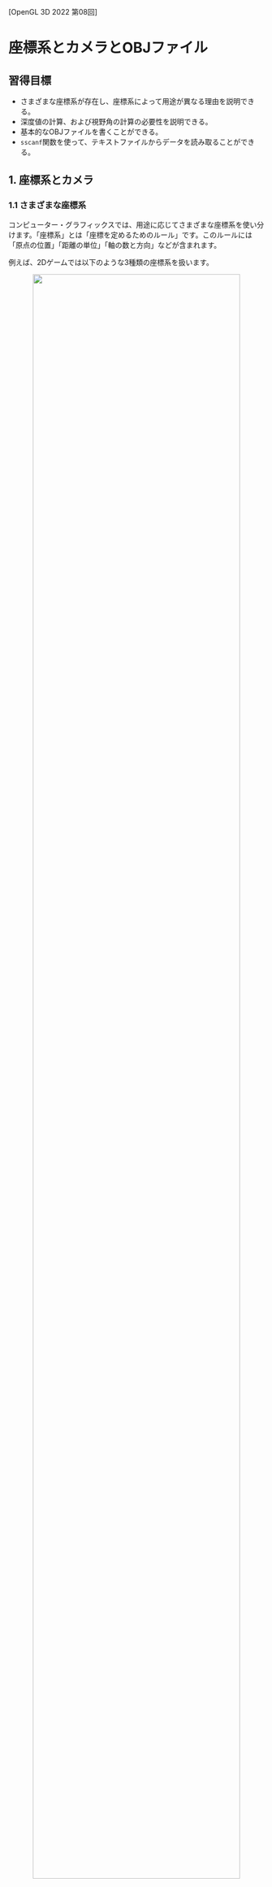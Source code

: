 [OpenGL 3D 2022 第08回]

# 座標系とカメラとOBJファイル

## 習得目標

* さまざまな座標系が存在し、座標系によって用途が異なる理由を説明できる。
* 深度値の計算、および視野角の計算の必要性を説明できる。
* 基本的なOBJファイルを書くことができる。
* `sscanf`関数を使って、テキストファイルからデータを読み取ることができる。

## 1. 座標系とカメラ

### 1.1 さまざまな座標系

コンピューター・グラフィックスでは、用途に応じてさまざまな座標系を使い分けます。「座標系」とは「座標を定めるためのルール」です。このルールには「原点の位置」「距離の単位」「軸の数と方向」などが含まれます。

例えば、2Dゲームでは以下のような3種類の座標系を扱います。

<p align="center">
<img src="images/08_coordinates_2D.png" width="90%" /><br>
[ワールド座標系]&emsp;&emsp;&emsp;
[クリップ座標系]&emsp;&emsp;&emsp;
[スクリーン座標系]
</p>

* ワールド座標系:<br>
わたしたちが物体の表示位置を決めるときに使います。ワールド座標系には、表示範囲の制限がありません。

* クリップ座標系:<br>
GPUが物体の憑依位置を決めるときに使います。表示範囲は-1～+1で、変更することはできません。表示範囲を超えた位置のデータを切り捨てるための座標系

* スクリーン座標系:<br>
GPUが実際の表示範囲を決めるときに使います。表示範囲は`glViewport`関数を使って設定します。

2Dゲームの場合、人間が扱うワールド座標系からGPUが理解できるクリップ座標系へと変換すれば、それ以上何もする必要はありませんでした。

また、2Dゲームのワールド座標系の単位は「ピクセル」です。そのため、同じく「ピクセル」を単位とするスクリーン座標系は、ワールド座標系と同じものとして扱うことができました。

しかし本当は、上記の3つ以外にさまざまな座標系が隠れています。それらの座標系は、2Dゲームでは他の座標系と同じルールになるので変換の必要がありません。そのため、表に出てこなかったのです。

3Dモデルを表示するには、これまで隠れていたさまざまな座標系についても理解しなければなりません。

以下の図は、コンピューター・グラフィックスで使われる一般的な座標系とその関係を表しています。それぞれの座標系が、異なる原点と軸を持っていることに注目してください。

<p align="center">
<img src="images/08_coordinates_local_00.png" width="12%" />
<img src="images/08_coordinates_local_01.png" width="12%" />
<img src="images/08_arrow.png" width="4%" />
<img src="images/08_coordinates_world.png" width="20%" />
<img src="images/08_arrow.png" width="4%" />
<img src="images/08_coordinates_view.png" width="30%" />
<img src="images/08_arrow.png" width="4%" /><br>
[ローカル座標系]&emsp;&emsp;&emsp;&emsp;
[ワールド座標系]&emsp;&emsp;&emsp;&emsp;&emsp;
[ビュー座標系]&emsp;&emsp;&emsp;<br>
<br>
<img src="images/08_coordinates_clip.png" width="30%" />
<img src="images/08_arrow.png" width="4%" />
<img src="images/08_coordinates_ndc.png" width="20%" />
<img src="images/08_arrow.png" width="4%" />
<img src="images/08_coordinates_screen.png" width="30%" /><br>
[クリップ座標系]&emsp;&emsp;&emsp;&emsp;
[正規化デバイス座標系]&emsp;&emsp;&emsp;
[スクリーン座標系]
</p>

* **ローカル座標系**<br>
3Dモデルを定義する座標系です。モデル座標系、オブジェクト座標系とも呼ばれます。一般的に、頂点シェーダの入力はこの座標系になります。原点は、3Dモデルの中心か足元とされることが多いです。2Dゲームの場合、回転、拡大縮小を行ったり、ゲームオブジェクトに複数の画像を貼り付けたりするときに登場します。それらを行わない場合は登場しません。

* **ワールド座標系**<br>
3Dモデル同士の位置関係を定義する座標系です。原点はシーンの中心とされることが多いです。ローカル座標系からワールド座標系への変換は「モデル変換」または「ワールド変換」と呼ばれます。2Dゲームと3Dゲームの両方にとって、もっとも重要な座標系になります。

* **ビュー座標系**<br>
視点を基準とする座標系です。カメラ座標系、視点(Eye)座標系とも呼ばれます。原点は視点の座標になります。ワールド座標系からビュー座標系への変換は「ビュー変換」と呼ばれます。多くの2Dゲームでは、カメラの位置と向きが固定されていることから、ビュー座標系を飛ばして直接クリップ座標系へと変換するほうが効率的です。そのため、表に見えることは少ないです。

* **クリップ座標系**<br>
クリッピングという、画面に映らない部分を除去する処理のための座標系です。頂点シェーダ(テッセレータやジオメトリシェーダも使う場合、それらの中で最後に実行されるシェーダ)から出力される座標は、この座標系で定義されていなければなりません。ビュー座標系からクリップ座標系への変換は「プロジェクション変換」と呼ばれます。GPUが直接扱えるのはこの座標系だけなので、2Dでも3Dでも意識せざるを得ません。

* **正規化デバイス(NDC)座標系**<br>
クリップ座標系のX,Y,Z要素をW要素で除算した座標系です。この変換はクリッピングの直後に行われ、PAへの入力になります。英語の頭文字(Normalized Device Coordinates)から、NDC座標系とも呼ばれます。<br>
頂点座標を正規化デバイス座標系に変換したとき、XYZのいずれかの要素が1より大きいか、または-1より小さい場合は描画がスキップされます。画面外の頂点を描画するのは無駄だからです。クリップ座標系から正規化デバイス座標系への変換は`GPU`が自動的に行います。そのため、この変換には特に名前はありません。<br>
2Dゲームの場合、クリップ座標系の`w`要素は常に`1`です。座標を`1`で除算しても結果は変わらないため、正規化デバイス座標系を意識することはありません。

* **スクリーン座標系**<br>
フレームバッファ上の座標系です。ウィンドウ座標系とも呼ばれます。OpenGLでは左下が原点です。ここまでの座標系は3D座標(2Dは3Dの特殊ケース)を扱いましたが、スクリーン座標系は2Dの座標系になります。3Dの正規化デバイス座標系から2Dスクリーン座標系への変換は`GPU`が自動的に行います。そのため、この変換には特に名前はありません。

このように多くの座標系を扱わなくてはならない理由は、それぞれの座標系ごとに、得意な座標の操作、苦手な座標の操作が存在するためです。例えば、物体の向きや大きさを変更するにはローカル座標系が適しています。

一方で、カメラから見た景色を扱うにはビュー座標系が、「画面外」を判定するにはクリップ座標系が適しています。

>ある座標系で定義された座標を、別の座標系で表される座標に変換する操作を「座標変換」といいます。

### 1.2 右手座標系と左手座標系

ここまでは、目的に応じた座標系を説明してきました。それとは別に、各軸の向きに注目した座標系の分類があります。それが、前回も少し説明した「右手座標系」と「左手座標系」です。

これは、親指に+X軸、人差し指に+Y軸、中指に+Z軸を割り当てた時、ある座標系がどちらの手で表現できるかを示します。

<p align="center">
<img src="images/07_handed_coordinates.png" width="50%" />
</p>

OpenGLでは伝統的に右手座標系が使われます。右手座標系は数学で一般的な座標系だからです。ところが、クリップ座標系から先、つまりフラグメントシェーダーでは左手座標系が使われます。GPUにとっては、左手座標系ほうが扱いやすいからです。

このため、OpenGLの頂点シェーダーは、通常の座標変換に加えて右手座標系と左手座標系の変換も行う必要があります。幸いなことに、右手座標系と左手座標系の変換はZ座標の符号を逆にするだけです。

>**【最初から左手座標系を使うわけにはいかないの？】**<br>
>可能です。実際、そのほうが座標変換は分かりやすくなるでしょう。しかし、現代のGPUは左手座標系を採用するDirectXとともに発展してきましたが、OpenGLはそれ以前から右手座標系を採用していました。<br>
そうした歴史的背景から、既存のOpenGL用プログラムやライブラリは、ほとんどが右手座標系を採用しています。そのため、右手座標系を使うほうがライブラリを利用しやすくなります。もちろん、既存の資産を捨て去り、全てのプログラムを自分で作り上げるつもりなら、どちらでも好きな座標系を使うことができます。

### 1.3 深度テストを有効にする

一枚板が回転するだけでは立体感が足りませんね。もう少しデータを追加してみましょう。プリミティブバッファの表示テスト用のデータを、次のように変更してください。

```diff
   // プリミティブバッファの表示テスト用データを追加
   {
     const Mesh::Vertex vertices[] = {
-      { { -1, -1,  0 }, { 0, 0 } },
-      { {  1, -1,  0 }, { 1, 0 } },
-      { {  1,  1,  0 }, { 1, 1 } },
-      { { -1,  1,  0 }, { 0, 1 } },
+      { { -1, -1,  1 }, { 0, 0 } },
+      { {  1, -1,  1 }, { 1, 0 } },
+      { {  1,  1,  1 }, { 1, 1 } },
+      { { -1,  1,  1 }, { 0, 1 } },
+
+      { {  1, -1, -1 }, { 0, 0 } },
+      { { -1, -1, -1 }, { 1, 0 } },
+      { { -1,  1, -1 }, { 1, 1 } },
+      { {  1,  1, -1 }, { 0, 1 } },
     };
     const uint16_t indices[] = {
       0, 1, 2, 2, 3, 0,
+      4, 5, 6, 6, 7, 4,
     };
     primitiveBuffer->AddPrimitive(
```

データを変更したら、ビルドして実行してください。2枚の平面が表示されていたら成功です。ですが、見え方がすこし変です。奥にあるはずの平面が、手前の平面を透かして見えてしまっています。

<p align="center">
<img src="images/08_result_00.png" width="45%" />
</p>

奥にあるはずの平面が透けて見えるのは、OpenGLがインデックスデータを前から順番に描画し、ピクセルは「描いた順番で上書き」されるためです。OpenGLの初期設定では、空間における前後関係は一切考慮されないのです。

OpenGLで前後関係を考慮させるには「深度テスト」を有効にする必要があります。`MainLoop`
関数にある「3Dモデルの表示テスト」プログラムに、次のプログラムを追加してください。

```diff
     {
       glUseProgram(*progStandard3D);
       glBindVertexArray(*primitiveBuffer->GetVAO());
+
+      glEnable(GL_DEPTH_TEST); // 深度テストを有効化

       // アスペクト比をユニフォーム変数にコピー
       int w, h;
```

`glEnable`(ジーエル・イネーブル)関数は、指定されたOpenGLコンテキストの機能を有効にします。

<p><code class="tnmai_code"><strong>【書式】</strong><br>
void glEnable(機能を表すマクロ定数);
</code></p>

深度テストを示すマクロ定数は`GL_DEPTH_TEST`(ジーエル・デプス・テスト)です。

#### - 深度テストと深度バッファ -

ピクセルの深度値(奥行き方向の位置をあらわす値)は、自動的に「深度バッファ」に書き込まれます。深度バッファの縦横サイズはカラーバッファと同じで、画面に表示される各ピクセルの深度値が記録されます。

深度テストを有効にすると、以前の描画で書き込まれた深度バッファの値と、これから書き込もうとするピクセルの深度値が比較されるようになります。

比較の結果、「これから書き込もうとするピクセルの深度値」のほうが手前にあると判断された場合のみ、ピクセルが書き込まれます。その結果、ピクセル単位の前後関係が正しく処理されるという仕組みです。

ところで、OpenGLコンテキストの設定が自動的にもとに戻ることはありません。そのため、スプライトを描画するときは深度テストを無効に戻しておく必要があります。スプライトを描画するプログラムに、次のプログラムを追加してください。

```diff
     // 描画に使うシェーダを指定
     glUseProgram(*progSprite);
+
+    glDisable(GL_DEPTH_TEST); // 深度テストを無効化

     // アルファブレンドを有効化
     glEnable(GL_BLEND);
```

プログラムが書けたらビルドして実行してください。・・・何も表示されませんね？

<p align="center">
<img src="images/08_result_01.png" width="45%" />
</p>

### 1.4 深度値の計算方法を改善する

実は、深度テストを有効にしただけでは意図した描画結果になりません。第06回テキストでは、「GPUはラスタライゼーション(RS)ステージで以下の計算を行う」として、次の式を紹介しました。

`gl_Position /= gl_Position.w`

深度バッファには、この計算を行った後の深度値(Z値)が記録されます。

また、`gl_Position.z`と`gl_Position.w`の値は頂点シェーダにおいて、次のように設定したのでした。

```c++
gl_Position.zw = -outPosition.zz;
```

見てのとおり、`gl_Position.z`と`gl_Position.w`の両方に`-outPosition.z`を設定しています。当然ですが、`-outPosition.z / -outPosition.z`の結果は常に`1`になります(`z`がゼロの場合を除く)。

深度テストは「深度バッファの値と、描画するピクセルの深度値を比較する」ことで行われるため、深度値の計算結果が常に`1`になってしまうと、比較する意味がなくなってしまいます。

そこで、計算結果が深度値によって異なるように、`gl_Position.z`に設定する値を調整する必要があります。

この方法では、次の2つの段階を踏んで深度値を補正します。

>1. 「奥行き(Z軸)方向の描画範囲」を決める。手前側の境界を`near`(ニア)、奥側の境界を`far`(ファー)とする。
>2. 計算結果について、深度値が`near`と等しい場合に`-1`、`far`と等しい場合に`1`となるような計算式を求める。

1の「奥行方向の描画範囲」は、例えば`near=1m`、`far=1000m`のように設定します。

>深度バッファの最適な範囲はゲーム内容によって異なります。手前側をできるだけ遠くに設定するのが定石です。そうすることで、深度バッファのビット数を効率的に利用できます。

OpenGLの深度バッファは最小値(手前)が`-1`、最大値(奥)が`+1`となります。そこで、深度値が`near`のとき`-1`、`far`のとき`+1`となるような計算式を求めます。

これは、定数`A`と`B`があるとして、次の条件を満たす式を求めるということです。

`-1 <= (A * 深度値 + B) <= +1`

しかし、実際には深度値ではなく、`gl_Position.w`で除算したものが計算結果になります。
`w`は深度値そのものなので、正しい式は次のようになります。

`-1 <= (A / 深度値 + B) <= +1`

そして、深度値が`near`のとき`-1`、`far`のとき`+1`になるのですから、

`A / near + B = -1` ...①<br>
`A / far + B = 1` ...②

を満たす`A`と`B`を求めればよいことになります。まず`A`を求めるために`B`を消去します。これは②-①とすれば求められます。

>```c++
>(A / far + B) - (A / near + B) = 2
>
>Bを消し、Aを共通因数としてくくり出す
>A * (1 / far - 1 / near) = 2
>
>両辺を(1 / far - 1 / near)で割る
>A = 2 / (1 / far - 1 / near)
>
>1/farと1/nearを通分
>A = 2 / ((near / far * near) - far / near * far))
>
>整理する
>A = 2 / ((near - far) / (far * near))
>A = 2 * far * near / (near - far)
>```

そして、`B`を求めるには①(または②)に`A`を代入します。

>```c++
>(2 * far * near / (near - far)) / near + B = -1
>
>整理する
>(2 * far / (near -far)) + B = -1
>
>両辺から(2 * far / (near - far))を引く
>B = -1 - (2 * far / (near - far))
>
>-1を通分
>B = (-(near - far) - 2 * far) / (near - far)
>B = (-far - near) / (near - far)
>
>右辺の分子分母に-1を掛けて整理する
>B = -(-far - near) / -(near - far)
>B = (far + near) / (far - near)
>```

最後に、`A`と`B`の分母を合わせるために、`A`の式を次のように変形します。

>```c++
>A = 2 * far * near / (near - far)
>
>右辺の分子分母に-1を掛けて整理する
>A = -2 * far * near / -(near - far)
>A = -2 * far * near / (far - near)
>```

これで`A`と`B`を求めることができました。それから、最終的な計算結果は

`gl_Position.z / gl_Position.w`

になるので、頂点シェーダで`gl_Position.z`に値を設定するには少し工夫が必要です。
`gl_Position.z`に設定する値は、次のように式を変形することで求められます。

```c++
gl_Position.z / gl_Position.w = A / outPosition.z + B

両辺にgl_Position.wを掛ける
gl_Position.z = A + B * gl_Position.w

ここでgl_Position.w = -outPosition.zなので
gl_Position.z = A + B * -outPosition.z

順番を整理すると
gl_Position.z = -outPosition.z * B + A
```

それでは、`A`と`B`の値を使って深度値の計算を修正しましょう。`standard_3D.vert`を開き、`gl_Position`の計算を次のように変更してください。

```diff
   // 平行移動
   outPosition += translate;

   outTexcoord = inTexcoord * vec2(1, -1) + vec2(0, 1);
+
+  // 深度値の計算結果が-1～+1になるようなパラメータA, Bを計算
+  const float near = 0.5;
+  const float far = 1000;
+  const float A = -2 * far * near / (far - near);
+  const float B = (far + near) / (far - near);
+
   gl_Position.x = outPosition.x * invAspect; // 縦横比を補正
   gl_Position.y = outPosition.y;
-  gl_Position.zw = -outPosition.zz;
+  gl_Position.z = -outPosition.z * B + A; // 深度値を補正
+  gl_Position.w = -outPosition.z;
 }
```

プログラムが書けたらビルドして実行してください。2枚の平面が表示され、奥にある平面が透けなくなっていたら成功です。

<p align="center">
<img src="images/08_result_02.png" width="45%" />
</p>

### 1.5 視野角を設定する

3Dにおいて、画面に表示する範囲を決めるパラメータは`near`と`far`だけではありません。もうひとつ「視野角(しやかく)」と呼ばれるパラメータが存在します。

視野角は名前のとおり、視野、つまり画面に映る領域の角度を決めるものです。カメラを触ったことがある方であれば「画角」という単語を聞いたことがあるかもしれません。画角と視野角はほぼ同じものです。

一般に、視野角はX,Y座標の拡大率として表現されます。視野角を狭くするとX, Y座標が拡大されるため、画面に映る範囲が狭くなります。これはズームレンズと同じ効果です。

逆に視野角を広くすると、X, Y座標が縮小されて広い範囲が描画されるので、広角レンズで撮影したような画面になります。

視野角を拡大率に変換するには`tan`(タンジェント)を使います。

<p align="center">
<img src="images/08_field_of_view.png" width="40%" /><br>
[視野角θとZ値の拡大率<code>Z*tan(θ/2)</code>の関係]
</p>

一般的に、視野角には左右を合わせた角度を指定します。そのため、`tan`の引数は「視野角/2」になります。`Z*tan(θ/2)`は、視野角を考慮したX, Y座標の除算値です。

`-outPosition.z`のかわりに`-outPosition.z*tan(θ/2)`によってX, Y座標を除算することで、視野角を考慮した遠近法になります。遠近法適用後の座標を`xy'`とすると、式は

`xy' = gl_Position.xy / (gl_Position.w * tan(θ/2))`

となります(`Z`が`gl_Position.w`に変わっているのは、`-outPosition.z`が代入されているため)。ただ、GPUが行うのはあくまで`gl_Position.w`で除算することだけです。そこで式を次のように変形します。

`xy' = (gl_Position.xy / tan(θ/2)) / gl_Position.w`

このようにすることで、`gl_Position.xy / tan(θ/2)`の部分を先に計算することができます。それでは`standard_3D.vert`を開き、`gl_Position`の計算を次のように変更してください。

```diff
   const float far = 1000;
   const float A = -2 * far * near / (far - near);
   const float B = (far + near) / (far - near);
+
+  // 垂直視野角(ラジアン)
+  const float fovY = 60;
+  const float rad = fovY * acos(-1) / 180;
+  const float invTanHalfFovY = 1 / tan(rad / 2);

-  gl_Position.x = outPosition.x * invAspect; // 縦横比を補正
-  gl_Position.y = outPosition.y;
+  gl_Position.x = outPosition.x * invAspect * invTanHalfFovY;
+  gl_Position.y = outPosition.y * invTanHalfFovY;
   gl_Position.z = -outPosition.z * B + A;
   gl_Position.w = -outPosition.z;
```

視野角θは`fovY`(エフオーブイ・ワイ)変数で指定しています。`fov`は`field of view`(フィールド・オブ・ビュー、「視野角」という意味)の短縮形で、`Y`はY軸方向の視野角であることを表しています。

視野角には「水平視野角」と「垂直視野角」があり、どちらかが決まれば、他方はアスペクト比から計算できます。

`rad`(ラッド)は`radian`(ラジアン、弧度法)の短縮形です。三角関数は弧度法(ラジアン)で角度を指定する必要があるので、度数法である`fovY`の値を変換しています。

`invTanHalfFovY`(インブ・タン・ハーフ・エフオーブイ・ワイ)は、式をそのまま名前にしたものです。`inv`は逆数`inverse`(インバース)の短縮形です。

プログラムが書けたらビルドして実行してください。視野角を90°から60°に<ruby>狭<rt>せば</rt></ruby>めたので、図形が少し拡大気味に表示されるはずです。

なお、垂直視野角60°のときの水平視野角は、画面サイズが1280x720の場合、約107°となります(`60 * 1280 / 720 = 107`)。FPSタイプのゲームでは水平視野角を設定することが多いので、こちらを基準として採用するのも悪くない考えです。

<p align="center">
<img src="images/08_result_03.png" width="45%" />
</p>

「深度値の変換」と「視野角の変換」は、合わせて「投影変換(とうえいへんかん)」または「射影変換(しゃえいへんかん)」と呼ばれます。

>**【透視投影と平行投影】**<br>
>3Dモデルの表示のように「視点からの距離によって見かけの大きさが変化する」ような変換を「透視投影変換」と呼びます。また、2Dスプライトのように「視点からの距離が違っても大きさは変わらない」変換は「平行投影変換」と呼ばれます。

### 1.6 裏面カリング

2D画像と異なり、多くの3Dモデルは厚みを持ちます。これは、どの方向から見ても、手前と奥の両方にプリミティブが存在することを意味します。

この場合、奥側のプリミティブは常に手前にプリミティブによって遮られるので、画面に表示されることはありません。表示されないプリミティブを描画するのは無駄なので、奥側のプリミティブを描画しない設定が存在します。

それが「裏面(りめん)カリング」です。裏面カリングという名前は、「裏向きのプリミティブは表示しない」という動作から来ています(奥側のプリミティブは常に裏向きになるため)。

裏面カリングを有効にするには、`glEnable`関数の引数に`GL_CULL_FACE`(ジーエル・カル・フェイス)を指定します。`Engine.cpp`を開き、3Dモデルの表示テストを行うプログラムに次のプログラムを追加してください。

```diff
       glBindVertexArray(*primitiveBuffer->GetVAO());

       glEnable(GL_DEPTH_TEST); // 深度テストを有効化
+      glEnable(GL_CULL_FACE);  // 裏面カリングを有効化

       // アスペクト比をユニフォーム変数にコピー
       int w, h;
```

深度テストと同じく、裏面カリングの設定もスプライト描画前にはもとに戻しておく必要があります。スプライトを描画するプログラムに、次のプログラムを追加してください。

```diff
     // 描画に使うシェーダを指定
     glUseProgram(*progSprite);

     glDisable(GL_DEPTH_TEST); // 深度テストを無効化
+    glDisable(GL_CULL_FACE);  // 裏面カリングを無効化

     // アルファブレンドを有効化
     glEnable(GL_BLEND);
```

プログラムが書けたらビルドして実行してください。奥側の平面が表示されず、手前に来た平面だけが表示されていたら成功です。

>**【表裏の判定方法】**<br>
>描画する三角形を構成する3つの頂点が、画面上で反時計回りの順番になっていたら表、時計回りになっていたら裏と判定されます。

<pre class="tnmai_assignment">
<strong>【課題01】</strong>
表示テスト用の頂点データとインデックスデータに左右の平面を追加し、上から見て□の形になるようにしなさい。以下に立方体の座標を示しますので参考にしてください。
<p align="center"><img src="images/08_cube_practice.png" width="33%" /></p></pre>

### 1.7 シェーダにビュー変換を追加する

プリミティブがひとつだけでは3D空間という雰囲気が足りませんね。ちょっと、表示するプリミティブの数を増やしましょう。3Dモデルの表示テストを行うプログラムに、次のプログラムを追加してください。

```diff
       const GLuint tex[] = { *texBox };
       glBindTextures(0, 1, tex);
+      for (float x = 0; x < 3; ++x) {
+        glProgramUniform3f(*progStandard3D, 0,
+          x * 4 - 4, 0, -12);
         Mesh::Draw(primitiveBuffer->GetPrimitive(0));
+      }

       glBindTextures(0, 1, nullptr);
       glBindVertexArray(0);
       glUseProgram(0);
```

プログラムが書けたらビルドして実行してください。3つの箱が表示されていたら成功です。

<p align="center">
<img src="images/08_result_04.png" width="45%" />
</p>

<pre class="tnmai_assignment">
<strong>【課題02】</strong>
X軸方向に加えて、Y軸方向に3列、Z軸方向に3列、合計で27個の箱を表示しなさい。
中心の箱の座標は(x=0, Y=0, z=-12)で、Y軸とZ軸の箱同士の間隔は、X軸と同じ4mにすること。
<p align="center"><img src="images/08_result_05.png" width="33%" /></p></pre>

<pre class="tnmai_assignment">
<strong>【課題03】</strong>
表示テスト用データに上下の平面を追加し、箱を完成させなさい。
<p align="center"><img src="images/08_result_06.png" width="33%" /></p></pre>

3D空間の特徴のひとつに、「視点(カメラ)を自由に動かせる」ことが挙げられます。もっとも、実際のゲームでは完全な自由はなく、ある程度制限されているものです。

>以後は、視点のことを「カメラ」と呼ぶことにします。カメラのように物理的に存在するモノのほうが、「視点」という抽象的な言葉よりも想像しやすいと考えられるからです。

例えば、2Dシューティングを3D化したゲームでは、カメラは上から見下ろすような位置にあり、イベントシーンなどをのぞいて大きく動くことはありません。

しかし、カメラから見た画像を作り出すプログラムは、カメラが大きく動く場合でも、ほとんど動かない場合でも同じようなプログラムを書く必要があります。

というのは、「カメラの動きを制御するプログラム」と、「カメラの位置と向きから画面を作り出すプログラム」は独立したものだからです。

現在、本テキストの目的は「2Dシューティングゲーム3D化する」ことなので、カメラの動きはあまり考える必要はありません。しかし、後者の「カメラの位置と向きから画面を作り出すプログラム」は作成する必要があります。

「カメラの位置と向きから画面を作り出す」ことを「ビュー変換」といいます。ビュー変換は

>ワールド座標系の頂点の座標を、カメラから見た相対座標に変換する

処理のことです。

ビュー変換は頂点座標を操作するので、頂点シェーダに追加するのが適切です。
`standard_3D.vert`を開き、ビュー変換に必要なユニフォーム変数を追加してください。

```diff
 layout(location=1) uniform vec2 sincos;
 layout(location=2) uniform vec3 scale;
 layout(location=3) uniform float invAspect; // アスペクト比の逆数
+layout(location=4) uniform vec3 cameraPosition; // カメラの座標
+layout(location=5) uniform vec2 cameraSinCosX;  // カメラのX軸回転

 void main()
 {
```

続いて、カメラから見た画面になるように頂点座標を変換します。これは次の2段階の処理で実行します。

>1. 「カメラ座標を原点とする位置」に移動。これは、座標からカメラの位置を引くことで実現できる。
>2. 1で移動した座標を「カメラの右方向がX軸、正面がZ軸」となるように回転。これは、カメラの回転(↺)と逆方向(↻)に回転させることで実現できる。

それでは、`outPosition`を計算するプログラムの下に、次のプログラムを追加してください。

```diff
   // 平行移動
   outPosition += translate;
+
+  // カメラ座標が原点となるように平行移動
+  pos = outPosition - cameraPosition;
+
+  // カメラの右方向がX軸、正面がZ軸となるように回転
+  s = -cameraSinCosX.x; // 回転方向を反時計回りから時計回りに変換
+  c = cameraSinCosX.y;
+  outPosition.x = pos.x;
+  outPosition.y = pos.z * -s + pos.y * c;
+  outPosition.z = pos.z * c + pos.y * s;

   outTexcoord = inTexcoord * vec2(1, -1) + vec2(0, 1);

   // 深度値の計算結果が-1～+1になるようなパラメータA, Bを計算
   const float near = 0.5;
```

ビュー変換を追加したことで、座標変換の流れは

>ローカル座標系→ワールド座標系→ビュー(カメラ)座標系→クリップ座標系

となりました。これが座標変換の完成形です。

### 1.8 カメラオブジェクトを追加する

次に、ビュー変換に必要となる「カメラの位置や向き」を用意します。カメラはゲームオブジェクトとして管理したいのですが、現在の`GameObject`クラスには三次元の姿勢を表現する能力が不足しています。

そこで、`GameObject`クラスにZ座標と回転情報を追加します。`GameObject.h`を開き、
`GameObject`クラスの定義に次のプログラムを追加してください。

```diff
   std::string name;            // オブジェクト名
   float x = 0;                 // X座標
   float y = 0;                 // Y座標
+  float z = 0;                 // Z座標
+  float rotation[3] = { 0, 0, 0 }; // 回転
   int priority = 0;            // 表示優先順位
   ComponentList componentList; // コンポーネント配列
```

次に`Engine.h`を開き、`Engine`クラスの定義にカメラを表す変数を追加してください。

```diff
   // 3Dモデル用の変数
   ProgramPipelinePtr progStandard3D;
   Mesh::PrimitiveBufferPtr primitiveBuffer;
+  GameObjectPtr cameraObject;

   ScenePtr scene; // 実行中のシーン
   ScenePtr nextScene; // 次のシーン
```

続いて`Engine.cpp`を開き、`Initialize`メンバ関数にある「3Dモデル用のバッファを作成」するプログラムの下に、次のプログラムを追加してください。

```diff
   // 3Dモデル用のバッファを作成
   primitiveBuffer = Mesh::PrimitiveBuffer::Create(
     sizeof(Mesh::Vertex) * 100'000, sizeof(uint16_t) * 300'000);
+
+  // メインカメラを作成
+  cameraObject = Create<GameObject>("Main Camera");
+  cameraObject->y = 15;
+  cameraObject->rotation[0] =
+    -60.0f * acos(-1.0f) / 180.0f; // カメラを斜め下に向ける

   // プリミティブバッファの表示テスト用データを追加
   {
```

次に`UpdateGameObject`メンバ関数に、次のプログラムを追加してください。

```diff
       list.begin() + prevListSize,
       [](const GameObjectPtr& e) { return e.get(); });
   }
+
+  // カメラオブジェクトを追加
+  if (cameraObject) {
+    list.push_back(cameraObject.get());
+  }

   // Startイベント
   for (auto e : list) {
```

最後に、`MainLoop`メンバ関数の「3Dモデルの表示テスト」プログラムに、次のプログラムを追加してください。

```diff
       glfwGetWindowSize(window, &w, &h);
       const float aspect = static_cast<float>(w) / h; // アスペクト比
       glProgramUniform1f(*progStandard3D, 3, 1.0f / aspect);
+
+      // 3D表示用のカメラ情報を設定
+      glProgramUniform3f(*progStandard3D, 4,
+        cameraObject->x, cameraObject->y, cameraObject->z);
+      glProgramUniform2f(*progStandard3D, 5,
+        sin(cameraObject->rotation[0]), cos(cameraObject->rotation[0]));

       static TexturePtr texBox = Texture::Create("Res/box.tga");
       static float rotate = 0;
```

プログラムが書けたらビルドして実行してください。箱を上から見下ろすような表示になっていたら成功です。

<p align="center">
<img src="images/08_result_07.png" width="45%" />
</p>

### 1.9 カメラコンポーネントを作成する

今度は、視野角による拡大率や深度値のパラメータを、C++プログラムから変更できるようにします。そのために、「カメラコンポーネント」を作成します。

プロジェクトの`Src/Component`フォルダに`Camera.h`という名前のヘッダファイルを追加してください。追加したファイルを開き、次のプログラムを追加してください。

```diff
+/**
+* @file Camera.h
+*/
+#ifndef COMPONENT_CAMERA_H_INCLUDED
+#define COMPONENT_CAMERA_H_INCLUDED
+#include "../Component.h"
+#include <math.h>
+
+/**
+* カメラコンポーネント
+*/
+class Camera : public Component
+{
+public:
+  Camera() = default;
+  virtual ~Camera() = default;
+
+  virtual void Update(GameObject& gameObject, float deltaTime) override
+  {
+    // 遠近法パラメータA, Bを計算
+    A = -2 * far * near / (far - near);
+    B = (far + near) / (far - near);
+
+    // 視野角による拡大率を計算
+    const float rad = fovY * acos(-1.0f) / 180;
+    fovScaleY = 1 / tan(rad / 2);
+    fovScaleX = aspect * fovScaleY;
+  }
+
+  float near = 1;   // 近平面
+  float far = 1000; // 遠平面
+  float fovY = 60;  // 視野角
+  float aspect = 9.0f / 16.0f; // アスペクト比
+
+  // ユニフォーム変数に設定するパラメータ
+  float fovScaleX = 1;  // 視野角による拡大率
+  float fovScaleY = 1;  // 視野角による拡大率
+  float A = 0.01f;      // 遠近法パラメータA
+  float B = 0.99f;      // 遠近法パラメータB
+};
+
+#endif // COMPONENT_CAMERA_H_INCLUDED
```

`Update`関数では、ユニフォーム変数に送るためのパラメータを計算しています。これらはシェーダに書いた計算式と同じものです(シェーダ側の計算式はあとで消します)。

アスペクト比と拡大率はこの時点で乗算しておきます。

次に、作成したカメラコンポーネントをカメラオブジェクトに追加しましょう。
`Engine.cpp`を開き、`Camera.h`をインクルードしてください。

```diff
 #include "Texture.h"
 #include "Mesh.h"
 #include "VertexArray.h"
+#include "Component/Camera.h"
 #include <Windows.h>
 #include <fstream>
```

続いて、`Initialize`関数にある「メインカメラを作成」するプログラムに、次のプログラムを追加してください。

```diff
   cameraObject = Create<GameObject>("Main Camera");
   cameraObject->y = 15;
   cameraObject->rotation[0] = -60.0f * acos(-1.0f)/ 180.0f;
+  cameraObject->AddComponent<Camera>();

   // プリミティブバッファの表示テスト用データを追加
   {
```

それでは、カメラコンポーネントのパラメータをユニフォーム変数にコピーしましょう。
`MainLoop`関数にある「アスペクト比をユニフォーム変数にコピー」するプログラムを、次のように変更してください。

```diff
     {
       glUseProgram(*progStandard3D);
       glBindVertexArray(*primitiveBuffer->GetVAO());
-
-      // アスペクト比をユニフォーム変数にコピー
-      int w, h;
-      glfwGetWindowSize(window, &w, &h);
-      const float aspect = static_cast<float>(w) / h; // アスペクト比
-      glProgramUniform1f(*progStandard3D, 3, 1.0f / aspect);

       // 3D表示用のカメラ情報を設定
+      Camera& camera = static_cast<Camera&>(*cameraObject->componentList[0]);
+      glProgramUniform4f(*progStandard3D, 3,
+        camera.fovScaleX, camera.fovScaleY, camera.A, camera.B);
       glProgramUniform3f(*progStandard3D, 4,
         cameraObject->x, cameraObject->y, cameraObject->z);
```

最後にシェーダを変更します。`standard_3D.vert`を開き、ユニフォーム変数の定義を次のように変更してください。

```diff
 layout(location=0) uniform vec3 translate;
 layout(location=1) uniform vec2 sincos;
 layout(location=2) uniform vec3 scale;
+
+// x: 視野角による水平拡大率
+// y: 視野角による垂直拡大率
+// z: 遠近法パラメータA
+// w: 遠近法パラメータB
-layout(location=3) uniform float invAspect; // アスペクト比の逆数
+layout(location=3) uniform vec4 cameraData;
+
 layout(location=4) uniform vec3 cameraPosition; // カメラ座標
 layout(location=5) uniform vec2 cameraSinCosX;  // カメラX軸回転
```

次に、ユニフォーム変数を使っているプログラムを、次のように変更してください。

```diff
   outPosition.z =  pos.z * c + pos.y * s;

   outTexcoord = inTexcoord * vec2(1, -1) + vec2(0, 1);
-
-  // 深度値の計算結果が-1～+1になるようなパラメータA, Bを計算
-  const float near = 0.5;
-  const float far = 1000;
-  const float A = -2 * far * near / (far - near);
-  const float B = (far + near) / (far - near);
-
-  // 垂直視野角(ラジアン)
-  const float fovY = 60;
-  const float rad = fovY * acos(-1) / 180;
-  const float invTanHalfFovY = 1 / tan(rad / 2);

-  gl_Position.x = outPosition.x * invAspect * invTanHalfFovY;
-  gl_Position.y = outPosition.y * invTanHalfFovY;
-  gl_Position.z = -outPosition.z * B + A;
+  gl_Position.x = outPosition.x * cameraData.x;
+  gl_Position.y = outPosition.y * cameraData.y;
+  gl_Position.z = -outPosition.z * cameraData.w + cameraData.z;
   gl_Position.w = -outPosition.z;
```

プログラムが書けたらビルドして実行してください。計算をシェーダからカメラコンポーネントに移しただけなので、見た目は変わらないはずです。

<p align="center">
<img src="images/08_result_07.png" width="45%" />
</p>

>**【1章のまとめ】**
>
>* 座標系は「座標を定めるためのルール」。
>* ローカル座標系、ワールド座標系、ビュー座標系、クリップ座標系、NDC座標系、スクリーン座標系といったさまざまな座標系があり、用途に応じて使い分ける。
>* 深度バッファにはピクセルの奥行き座標が記録される。深度バッファを有効にすると、ピクセルの前後関係が正しく判定されるようになる。
>* 画面に表示する範囲は「視野角」によって指定する。
>* 深度値と視野角の変換を合わせて「投影変換」という。
>* 多くの物体では裏面が描画されることはないので、「裏面カリング」を有効にして、裏面と判定されたポリゴンの描画をスキップするとよい。

<div style="page-break-after: always"></div>

## 2. OBJファイルを読み込む

### 2.1 ファイル形式の選択

箱の3Dモデルデータを作成したとき、「単純な立方体程度のモデルでも、手作業で頂点データやインデックスデータを定義するのは大変だ」と感じたのではないでしょうか。

しかし、世の多くの図形データは数千、数万の頂点データから作られています。そんな大量のデータを手作業で書くことは不可能、とは言いませんが非現実的です。

そのため、通常は図形作成用のアプリケーションを使います。このようなアプリは「3Dモデリングソフト」と呼ばれます。世の中にはさまざまな3Dモデリングソフトがあり、それぞれ価格や得意な分野が異なります。

ここで問題となるのは、ソフトによって作成されるデータの形式が異なることです。しかも、それらは3Dモデリングソフト自身が使うために設計されているため、ほかのアプリやOpenGLで使うことが難しいのです。

それでは不便なので、異なるアプリ間でデータをやり取りするための汎用形式が存在します。今回は汎用形式のひとつである`OBJ`(オブジェ)形式を扱います。

OBJ形式を選んたのは、仕様が小さくて比較的プログラミングが簡単なうえ、対応しているツールが多いからです。

>**【OBJ(オブジェ)形式について】**<br>
>Advanced Visualizer(アドバンスド・ビジュアライザ)というツールのために開発されたファイル形式です。仕様が非常に小さくまとまっていて扱いやすいのですが、標準では頂点カラーが定義できない、アニメーションを扱えないなどの制約があります。しかし、単純であること、仕様が公開されていること、定義された時期が古いために長く使われていることの3点から、ほとんどの3Dモデリングソフトが読み書きに対応しています。

### 2.2 OBJファイルを追加する

OBJファイルの仕様では、点・線・三角形に加えて多角形や曲線、曲面も定義できます。しかし、とりあえず必要なのは三角形の読み込み機能だけです。まずはこの機能を作成していきます。

OBJファイルの拡張子は`.obj`ですが、中身は単なるテキストファイルです。そのため、テキストエディタで中身を見たり編集することができます。ただ、`.obj`はありふれた名前なので、他の種類のファイルに使われていたりします。

例えば、Visual Studioはアプリをビルドするときの一時的なファイルとして、CPPファイルから拡張子が`.obj`のファイルを作成します(`x64/Debug`フォルダを見てみるとよいでしょう)。

そのため、Visual Studioプロジェクトに拡張子`.obj`のファイルを追加すると、3Dモデルファイルではなくビルド用のファイルだと認識されてしまいます。

Visual Studioプロジェクトには、3Dモデル用のOBJファイルを追加しないほうが無難でしょう。そんなわけなので、OBJファイルを作成するにはWindowsの「エクスプローラー」を使うことになります。

「エクスプローラー」でプロジェクトの`Res`フォルダを開き、`box.obj`という名前の新規ファイルを追加してください(「ホーム→新しいアイテム→テキストドキュメント」を選択)。

>**【Visual Studioからプロジェクトフォルダを開く】**<br>
>ソリューションエクスプローラーに表示されているプロジェクト名(ソリューションではない)を右クリックして、下のほうにある「エクスプローラーでフォルダーを開く」を選択すると、プロジェクトのフォルダを開くことができます。<br>
>また、開いているファイルのタブを右クリックして「このアイテムのフォルダーを開く」を選択すると、ファイルの置かれたフォルダを開くことができます。

`box.obj`を作成したら、「右クリック→プログラムから開く」を選択して「メモ帳」を選んでファイルを開いてください。

ファイルを開いたら、以下のテキストを入力してください。`v`で始まる行は頂点座標、`vt`で始まる行はテクスチャ座標、`f`で始まる行は平面のインデックスデータです。

>空白の有無に注意すること。

```diff
+# box.obj
+
+v -1 -1  1
+v  1 -1  1
+v  1  1  1
+v -1  1  1
+v  1 -1 -1
+v -1 -1 -1
+v -1  1 -1
+v  1  1 -1
+
+vt 0 0
+vt 1 0
+vt 1 1
+vt 0 1
+
+f 1/1 2/2 3/3 4/4
+f 5/1 6/2 7/3 8/4
+f 2/1 5/2 8/3 3/4
+f 6/1 1/2 4/3 7/4
+f 4/1 3/2 8/3 7/4
+f 2/1 1/2 6/3 5/4
```

OBJファイルには頂点データ用の構文と、インデックスデータ用の構文があります。頂点データは要素ごとに異なる配列として定義されます。頂点データの構文を次に示します。

>**v** *x y z*<br>
>&emsp;頂点の座標を定義します。`v`はvertexの頭文字です。<br>
>&emsp;`x`,`y`,`z`は頂点のX,Y,Z座標を表す浮動小数点数です。

>**vt** *u v*<br>
>&emsp;テクスチャ座標を定義します。`vt`はvertex textureの頭文字です。<br>
>&emsp;`u`,`v`は頂点のU, V座標を表す浮動小数点数です。

>**vn** *i j k*<br>
>&emsp;法線を定義します。`vn`はvertex normalの頭文字です。<br>
>&emsp;`i`,`j`,`k`は法線のX,Y,Z成分を表す浮動小数点数です。<br>
>&emsp;※法線については次回以降のテキストで説明します。

OBJファイルのインデックスデータは頂点データのインデックス番号の組として定義されます。OpenGLとは異なり、番号は1番から始まることに注意してください(0ではありません)。インデックスデータの構文を次に示します。

>**p** *v1*<br>
>&emsp;点を定義します。`p`はpointの頭文字です。<br>
>&emsp;`v1`は点を構成する頂点座標のインデックスです。<br>
>&emsp;OpenGLの`GL_POINTS`プリミティブに相当します。

>**l** *v1 v2 ... vN*<br>
>&emsp;直線を定義します。`l`はlineの頭文字です。<br>
>&emsp;`v1`, `v2`, ...`vN`は直線を構成する頂点座標のインデックスです。<br>
>&emsp;OpenGLの`GL_LINES`プリミティブに相当します。

>**f** *v1 v2 ... vN*<br>
>&emsp;平面を定義します。`f`はfaceの頭文字です。<br>
>&emsp;`v1`, `v2`, ...`vN`は平面を構成する頂点座標のインデックスです。<br>
>&emsp;OpenGLの`GL_TRIANGLES`プリミティブに相当します。

>**f** *v1/vt1 v2/vt2 ... vN/vtN*<br>
>&emsp;`f`のバリエーションで、頂点座標とテクスチャ座標の組を指定します。<br>
>&emsp;`vt1`, `vt2`, ...`vtN`は平面を構成するテクスチャ座標のインデックスです。<br>
>&emsp;頂点座標インデックスとテクスチャ座標インデックスの間はスラッシュ(`/`)で分離され<br>
>&emsp;ます(インデックス番号とスラッシュの間にスペースを入れてはいけません)。<br>
>&emsp;組のあいだはスペースで区切ります。

>**f** *v1/vt1/vn1 v2/vt2/vn2 ... vN/vtN/vnN*<br>
>&emsp;`f`のバリエーションで、頂点座標、テクスチャ座標、法線の組を指定します。<br>
>&emsp;`vn1`, `vn2`, ...`vnN`は平面を構成する法線のインデックスです。

>**f** *v1//vn1 v2//vn2 ... vn//vnN*<br>
>&emsp;`f`のバリエーションで、頂点座標、法線の組を指定します。<br>
>&emsp;テクスチャ座標のインデックス部分がなくなり、2個の`/`が連続します。

OpenGLのインデックスデータと異なり、OBJファイル・フォーマットでは頂点を構成する座標、テクスチャ座標、法線のインデックスを個別に指定します。そのため、テクスチャと法線が使える`f`構文は、データの有無によって書き方が変化します。

>**【OBJファイルのコメント行の書きかた】**<br>
>OBJファイルでは、コメント記号として`#`(シャープ)を使うことができます。`#`から行末まではコメントとして扱われます。

### 2.3 3Dモデル用の構造体を定義する

OBJファイルは頂点データとインデックスデータだけでなく、3Dモデルの材質を表す「マテリアル」を指定することもできます。

あとからマテリアルに対応できるように、3Dモデル用の新しい構造体を追加します。<br>
まず`Mesh.h`を開き、`string`ヘッダをインクルードしてください。

```diff
 #ifndef MESH_H_INCLUDED
 #define MESH_H_INCLUDED
 #include "glad/glad.h"
+#include <string>
 #include <vector>
 #include <memory>
```

次に、`PrimitiveBuffer`クラスの定義の下に、次の構造体を定義してください。

```diff
   size_t iboSize = 0;

   VertexArrayPtr vao;
 };
+
+/**
+* 3Dモデル
+*/
+struct StaticMesh
+{
+  std::string name;    // メッシュ名
+  std::vector<Primitive> primitives;
+};
+using StaticMeshPtr = std::shared_ptr<StaticMesh>;
+void Draw(const StaticMesh& mesh);

 } // namespace Mesh
```

ひとつのOBJファイルには、異なるマテリアルを使うプリミティブをいくつでも定義することができます。しかし、`glDrawElements`関数で使えるマテリアルは1種類だけです(一般的な実装の場合)。

そのため、マテリアルごとにプリミティブを定義し、プリミティブ単位で描画する必要があります。これに対応するため、`StaticMesh`(スタティック・メッシュ)構造体はプリミティブを配列で管理するようにしています。

>今はまだマテリアルに対応しないので、すぐに役に立つわけではないのですが…。

次に、`StaticMesh`を描画する関数を定義します。`Mesh.cpp`を開き、`Primitive`構造体用の`Draw`関数の定義の下に、次のプログラムを追加してください。

```diff
   glDrawElementsInstancedBaseVertex(prim.mode, prim.count,
     GL_UNSIGNED_SHORT, prim.indices, 1, prim.baseVertex);
 }
+
+/**
+* メッシュを描画する
+*/
+void Draw(const StaticMesh& mesh)
+{
+  for (const auto& prim : mesh.primitives) {
+    Draw(prim);
+  }
+}
 
 /**
 * コンストラクタ
```

### 2.4 StaticMeshを作成するクラスを定義する

次に、OBJファイルから`StaticMesh`を作成するクラスを定義します。<br>
クラス名は`MeshBuffer`(メッシュ・バッファ)としましょう。

さて、このクラスでは、OBJファイルの名前を使って`StaticMesh`を取得できるようにしようと思います。名前のような文字列とデータを関連付けて記録するには、`unordered_map`(アンオーダード・マップ)というクラスを使います。

そして、`unordered_map`クラスを使うには`unordered_map`ヘッダをインクルードする必要があります。`Mesh.h`を開き、`unordered_map`ヘッダをインクルードしてください。

```diff
 #include <string>
 #include <vector>
 #include <memory>
+#include <unordered_map>

 // 先行宣言
 class VertexArray;
```

それから先行宣言を追加します。`Mesh`名前空間の先行宣言に次のプログラムを追加してください。

```diff
 // 先行宣言
 class PrimitiveBuffer;
 using PrimitiveBufferPtr = std::shared_ptr<PrimitiveBuffer>;
+class MeshBuffer;
+using MeshBufferPtr = std::shared_ptr<MeshBuffer>;

 /**
 * 頂点データ
```

それでは、`MeshBuffer`クラスを定義しましょう。`StaticMesh`構造体の定義の下に、次のプログラムを追加してください。

```diff
 };
 using StaticMeshPtr = std::shared_ptr<StaticMesh>;
 void Draw(const StaticMesh& mesh);
+
+/**
+* メッシュを管理するクラス
+*/
+class MeshBuffer
+{
+public:
+  // メッシュバッファを作成する
+  static MeshBufferPtr Create(size_t vboCapacity, size_t iboCapacity) {
+    return std::make_shared<MeshBuffer>(vboCapacity, iboCapacity);
+  }
+
+  MeshBuffer(size_t vboCapacity, size_t iboCapacity);
+  ~MeshBuffer() = default;
+
+  StaticMeshPtr LoadOBJ(const char* filename);
+  VertexArrayPtr GetVAO() const;
+  void Clear();
+
+private:
+  PrimitiveBuffer primitiveBuffer;
+  std::unordered_map<std::string, StaticMeshPtr> meshes;
+};

 } // namespace Mesh
```

`unordered_map`型の宣言を次に示します。

<pre class="tnmai_code"><strong>【書式】</strong>
unordered_map&lt;キーの型, データの型&gt;
</pre>

今回の場合、ファイル名と`StaticMesh`を関連付けたいので、キーの型には`std::string`、データの型には`StaticMeshPtr`を指定しました。

`LoadOBJ`(ロード・オブジェ)メンバ関数は、OBJファイルを読み込んで`StaticMesh`を作成し、作成した`StaticMesh`を返します。

`Clear`(クリア)メンバ関数は、作成したすべての`StaticMesh`を削除します。

### 2.5 MeshBufferコンストラクタを定義する

クラス定義に続いて、メンバ関数を定義します。まずは必要なヘッダフィルをインクルードします。`Mesh.cpp`を開き、次のヘッダファイルをインクルードしてください。

```diff
 #include "Debug.h"
 #include <string>
 #include <vector>
+#include <algorithm>
+#include <filesystem>
+#include <fstream>
+#include <stdio.h>

 namespace Mesh {
```

それでは、`MeshBuffer`コンストラクタから定義していきましょう。
`PrimitiveBuffer::AddIndices`関数の定義の下に、次のプログラムを追加してください。

```diff
   iboSize += indexSize;

   return offset;
 }
+
+/**
+* コンストラクタ
+*
+* @param vboCapacity VBOの最大容量(バイト数)
+* @param iboCapacity IBOの最大容量(バイト数)
+*/
+MeshBuffer::MeshBuffer(size_t vboCapacity, size_t iboCapacity) :
+  primitiveBuffer(vboCapacity, iboCapacity)
+{
+}

 } // namespace Mesh
```

コンストラクタでは`primitiveBuffer`メンバ変数を初期化します。

### 2.6 LoadOBJ関数を定義する

次に、OBJファイルを読み込む`LoadOBJ`関数を定義します。`MeshBuffer`コンストラクタの定義の下に、次のプログラムを追加してください。

```diff
   primitiveBuffer(vboCapacity, iboCapacity)
 {
 }
+
+/**
+* OBJファイルを読み込む
+*
+* @param filename OBJファイル名
+*
+* @return filenameから作成したメッシュ
+*/
+StaticMeshPtr MeshBuffer::LoadOBJ(const char* filename)
+{
+  // 以前に読み込んだファイルなら、作成済みのメッシュを返す
+
+  // OBJファイルを開く
+
+  // OBJファイルを解析して、頂点データとインデックスデータを読み込む
+
+  // 読み込んだデータを、OpenGLで使えるデータに変換
+
+  // 変換したデータをプリミティブバッファに追加
+
+  // メッシュを作成
+
+  // 作成したメッシュを返す
+}

 } // namespace Mesh
```

関数には、OBJファイルを読み込むために必要な処理をコメントで記しています。

### 2.7 unordered_mapを使ってファイル名を比較する

ここからは、これらの処理をひとつひとつ作成していきます。まず「以前に読み込んだファイルかどうか」を判定します。これは、`unordered_map`に「ファイル名と関連付けられたデータがあるかどうか」を調べることで実現できます。

これには`find`(ファインド)メンバ関数を使います。`LoadOBJ`関数に次のプログラムを追加してください。

```diff
 StaticMeshPtr MeshBuffer::LoadOBJ(const char* filename)
 {
   // 以前に読み込んだファイルなら、作成済みのメッシュを返す
+  {
+    auto itr = meshes.find(filename);
+    if (itr != meshes.end()) {
+      return itr->second;
+    }
+  }

   // OBJファイルを開く

   // OBJファイルを解析して、頂点データとインデックスデータを読み込む
```

<pre class="tnmai_code"><strong>【書式】</strong>
検索結果 unordered_map::find(検索するキー);
</pre>

`find`の戻り値が`unordered_map::end`関数の戻り値と同じ場合、キーと一致するデータは存在しません。この場合はファイルの読み込み処理に進みます。

`end`と異なる場合、キーと一致するデータが存在します。この場合は見つかったデータを返します。`unordered_map::find`の戻り値は`pair<キー, データ>`型です。<br>
データは`second`(セカンド)メンバ変数から取得します。

なお、上記のプログラムをブロックで囲んでいるのは、ここでしか使わない`itr`変数を後続のプログラムから見えなくするためです。

>変数のスコープをできる限り短くすることで、間違った変数を使ってしまうトラブルを減らせます。

### 2.8 OBJファイルを開く

次にOBJファイルを開きます。ファイルを開くには`ifstream`クラスを使います。作成済みのメッシュを返すプログラムの下に、次のプログラムを追加してください。

```diff
     }
   }

   // OBJファイルを開く
+  std::ifstream file(filename);
+  if (!file) {
+    LOG_ERROR("%sを開けません", filename);
+    return nullptr;
+  }

   // OBJファイルを解析して、頂点データとインデックスデータを読み込む
```

ファイルを開けなかった場合はエラーメッセージを出力して`nullptr`を返します。

### 2.9 データ読み込み用配列を用意する

さて、首尾よくファイルを開いたら、頂点データとインデックスデータを読み込みます。ただ、データ構造が違うため、OBJファイルのデータをそのまま描画に使うことはできません。

そのため、とりあえずすべてのデータを読み込んでおいて、それからOpenGLで描画できるデータに変換することにします。

まず読み込んだデータを格納する配列を定義しましょう。OBJファイルを開くプログラムの下に、次のプログラムを追加してください。

```diff
     return nullptr;
   }

   // OBJファイルを解析して、頂点データとインデックスデータを読み込む
+  struct vec3 { float x, y, z; };
+  struct vec2 { float x, y; };
+  struct IndexSet { int v, vt; };
+
+  std::vector<vec3> positions;
+  std::vector<vec2> texcoords;
+  std::vector<IndexSet> faceIndexSet;
+
+  positions.reserve(20'000);
+  texcoords.reserve(20'000);
+  faceIndexSet.reserve(20'000 * 3);

   // 読み込んだデータを、OpenGLで使えるデータに変換

   // 変換したデータをプリミティブバッファに追加
```

上記のプログラムは、データの読み込みに使う型を定義し、その型の配列を定義し、そして配列の容量を予約しています。

`vec3`, `vec2`は、それぞれOBJファイルの頂点座標、テクスチャ座標を表します。<br>
`IndexSet`(インデックス・セット)はインデックスデータの組を表します。

配列の初期容量は、頂点データを20'000とし、インデックスデータはその3倍としました。インデックスデータは3個でひとつの三角形を作るので、頂点数と同じ数の三角形を扱うには3倍する必要があるからです。

>この数値は「PlayStation 4/XBox Oneなら楽勝、Nintendo Switchにはちょうどよい」くらいの値です。

次にデータを読み込みます。データの読み込みには`sscanf`関数を使います。ただし、Visual Studioでこの関数を使うとエラーになってしまいます(他の環境ではエラーになりませんし、エラーにならないのが正しいです)。

エラーが出ないようにするには、`_CRT_SECURE_NO_WARNINGS`(シーアールティ・セキュア・ノー・ワーニングス)というマクロを定義します。`Mesh.cpp`の先頭に次のプログラムを追加してください。

```diff
 /**
 * @file Mesh.cpp
 */
+#define _CRT_SECURE_NO_WARNINGS
 #include "Mesh.h"
 #include "VertexArray.h"
```

`sscanf`(エス・スキャン・エフ)関数は、`scanf`関数のバリエーションです

<p><code class="tnmai_code"><strong>【書式】</strong><br>
int sscanf(読み込みバッファ, 書式指定文字列, データ格納先アドレス, ...);
</code></p>

`scanf`は「標準入力」からデータを読み取りますが、`sscanf`は「第一引数で指定したバッファ」からデータを読み取ります。どこから読み取るかが異なる以外は同じ動作になります。戻り値は「読み取りに成功したデータの数」です。

それでは、`sscanf`によって頂点データを処理するプログラムを書きましょう。容量を予約するプログラムの下に、次のプログラムを追加してください。

```diff
   positions.reserve(20'000);
   texcoords.reserve(20'000);
   faceIndexSet.reserve(20'000 * 3);
+
+  while (!file.eof()) {
+    std::string line;
+    std::getline(file, line);
+    const char* p = line.c_str();
+
+    // 頂点座標の読み取りを試みる
+    vec3 v;
+    if (sscanf(p, " v %f %f %f", &v.x, &v.y, &v.z) == 3) {
+      positions.push_back(v);
+      continue;
+    }
+
+    // テクスチャ座標の読み取りを試みる
+    vec2 vt;
+    if (sscanf(p, " vt %f %f", &vt.x, &vt.y) == 2) {
+      texcoords.push_back(vt);
+      continue;
+    }
+  }

   // 読み込んだデータを、OpenGLで使えるデータに変換
```

ファイルから1行読み取るには`getline`関数を使っています。そのあと、`sscanf`に渡すために`const char*`型に変換しています。

1行読み取ったら頂点データの解析をしていきます。頂点データは浮動小数点数になりうるので、`%f`を使って読み取ります。なお、ここで指定している書式指定文字列は、OBJファイルの仕様を見ながら作りました。

書式指定文字列の先頭に「空白」があることに注意してください。先頭に空白を入れると行頭の空白やタブを飛ばしてくれるため、行頭にインデントがある場合に対応できます。

行が構文と一致しているかどうかは`sscanf`関数の戻り値で判定できます。「戻り値」が「データ格納用変数の数」と「一致した」ら、読み取り成功と判断しています。

読み取りに成功した場合、構文に対応する配列にデータを格納し、`continue`によって次の行の処理に進みます。読み取りに失敗した場合、別の構文の読み取りを試みます。

続いて、インデックスデータを読み取るプログラムを追加します。テクスチャ座標の読み取りを試みるプログラムの下に、次のプログラムを追加してください。

>`%`と`/`の見間違い、空白の見落としに注意すること。

```diff
       texcoords.push_back(vt);
       continue;
     }
+
+    // インデックスデータの読み取りを試みる
+    IndexSet f0, f1, f2;
+    int readByte;
+    if (sscanf(p, " f %u/%u %u/%u%n",
+      &f0.v, &f0.vt, &f1.v, &f1.vt, &readByte) == 4) {
+      p += readByte; // 読み取り位置を更新
+      for (;;) {
+        if (sscanf(p, " %u/%u%n", &f2.v, &f2.vt, &readByte) != 2) {
+          break;
+        }
+        p += readByte; // 読み取り位置を更新
+        faceIndexSet.push_back(f0);
+        faceIndexSet.push_back(f1);
+        faceIndexSet.push_back(f2);
+        f1 = f2; // 次の三角形のためにデータを移動
+      }
+      continue;
+    }
   }

   // 読み込んだデータを、OpenGLで使えるデータに変換

   // 変換したデータをプリミティブバッファに追加
```

`f`構文は3つ以上のインデックスデータの組を持ちます。まず1, 2, 3番目の3つで三角形を作り、次は1, 3, 4番目、その次は1, 4, 5番目というように、1番目の頂点を共有して次々に三角形を定義します。

この動作を実現するために、まず最初の`sscanf`で1, 2番目のデータを取得し、次の`sscanf`
で3番目以降のデータを取得しつつ三角形を作成する、というプログラムにしてみました。

複数の`sscanf`を組み合わせるには、すでに読み込んだデータを飛ばせる必要があります。<br>
これには`%n`という書式を使います。

`%n`の効果は「`%n`が現れるまでに読み取った文字数を引数に格納する」というものです。<br>
書式指定文字列の最後に`%n`を置くことで、`sscanf`が読み取った文字数を取得できます。

そして、次の`sscanf`に渡す読み込み位置は「`p` += 読み取った文字数」とすることで計算できます。

<div style="page-break-after: always"></div>

### 2.10 読み込んだデータを変換する

データを読み込めたら、それをOpenGLで使えるように変換しなくてはなりません。データを読み込むプログラムの下に、次のプログラムを追加してください。

```diff
   }

   // 読み込んだデータを、OpenGLで使えるデータに変換
+  std::vector<Vertex> vertices;
+  vertices.reserve(faceIndexSet.size());
+  for (const auto& e : faceIndexSet) {
+    Vertex v;
+    std::copy_n(&positions[e.v - 1].x, 3, v.position);
+    std::copy_n(&texcoords[e.vt - 1].x, 2, v.texcoord);
+    vertices.push_back(v);
+  }
+  std::vector<uint16_t> indices(faceIndexSet.size());
+  for (int i = 0; i < indices.size(); ++i) {
+    indices[i] = i;
+  }

   // 変換したデータをプリミティブバッファに追加
```

このプログラムは、インデックスデータに対応する頂点データから`Vertex`型の作成と、実際の描画で使用するインデックスデータの作成を行っています。

データをコピーするには`copy_n`(コピー・エヌ)関数を使っています。

<p><code class="tnmai_code"><strong>【書式】</strong><br>
iterator copy_n(コピー元配列, コピーする個数, コピー先配列);
</code></p>

`copy_n`は、コピーする個数が決まっている場合に使うと便利です。

配列の添字について、`e.v - 1`のように`-1`していることに注意してください。理由は、OBJファイルのインデックスは1から始まるのに対し、C++言語の添字は0から始まるためです。

<div style="page-break-after: always"></div>

### 2.11 データをプリミティブバッファに追加する

変換したデータをプリミティブバッファに追加します。データを変換するプログラムの下に、次のプログラムを追加してください。

```diff
   }

   // 変換したデータをプリミティブバッファに追加
+  const GLint baseVertex = 
+    primitiveBuffer.AddVertices(vertices.data(), vertices.size());
+  const void* indexOffset =
+    primitiveBuffer.AddIndices(indices.data(), indices.size());

   // メッシュを作成
```

データを追加するには`AddVertices`と`AddIndices`を呼び出します。

### 2.12 メッシュを作成する

追加したデータの情報を使って、`StaticMesh`クラスのオブジェクトを作成します。データをプリミティブバッファに追加するプログラムの下に、次のプログラムを追加してください。

```diff
     primitiveBuffer.AddIndices(indices.data(), indices.size());

   // メッシュを作成
+  auto pMesh = std::make_shared<StaticMesh>();
+  Primitive prim;
+  prim.mode = GL_TRIANGLES;
+  prim.count = static_cast<GLsizei>(indices.size());
+  prim.indices = indexOffset;
+  prim.baseVertex = baseVertex;
+  pMesh->primitives.push_back(prim);
+  pMesh->name = filename;
+  meshes.emplace(pMesh->name, pMesh);
+
+  LOG("%sを読み込みました", filename);

   // 作成したメッシュを返す
```

`unordered_map`にデータを追加するには`emplace`(エンプレイス)メンバ関数を使います。

<p><code class="tnmai_code"><strong>【書式】</strong><br>
pair&lt;iterator, bool&gt; emplace(キー, データ);
</code></p>

### 2.13 作成したメッシュを返す

最後に、作成したメッシュを返します。`LoadOBJ`関数の末尾に次のプログラムを追加してください。

```diff
   LOG("%sを読み込みました", filename);

   // 作成したメッシュを返す
+  return pMesh;
 }

 } // namespace Mesh
```

これでOBJファイルの読み込み関数が完成しました。

### 2.13 GetVAO関数を定義する

残りは簡単なメンバ関数だけです。`LoadOBJ`関数の定義の下に、次のプログラムを追加してください。

```diff
   // 作成したメッシュを返す
   return pMesh;
 }
+
+/**
+* VAOの取得
+*/
+VertexArrayPtr MeshBuffer::GetVAO() const
+{
+  return primitiveBuffer.GetVAO();
+}

 } // namespace Mesh
```

この関数は、プリミティブバッファクラスにある同名の関数を呼び出すだけです。

### 2.14 Clearメンバ関数を定義する

あとは`Clear`メンバ関数を定義すれば、`MeshBuffer`クラスは完成です。`GetVAO`関数の定義の下に、次のプログラムを追加してください。

```diff
 {
   return primitiveBuffer.GetVAO();
 }
+
+/**
+* 全てのメッシュを削除する
+*/
+void MeshBuffer::Clear()
+{
+  meshes.clear();
+  primitiveBuffer.Clear();
+}

 } // namespace Mesh
```

### 2.15 MeshBufferクラスを使う

それでは`MeshBuffer`クラスを使ってみましょう。`Engine.h`開き、次の先行宣言を追加してください。

```diff
 namespace Mesh {
 class PrimitiveBuffer;
 using PrimitiveBufferPtr = std::shared_ptr<PrimitiveBuffer>;
+class MeshBuffer;
+using MeshBufferPtr = std::shared_ptr<MeshBuffer>;
 }

 /**
 * ゲームエンジン
```

次に、`Engine`クラスの定義に次のプログラムを追加してください。

```diff
   // 3Dモデル用の変数
   ProgramPipelinePtr progStandard3D;
+  Mesh::MeshBufferPtr meshBuffer;
   Mesh::PrimitiveBufferPtr primitiveBuffer;
   GameObjectPtr cameraObject;
```

続いて`Engine.cpp`を開き、`Initialize`関数にある「3Dモデル用のバッファを作成」するプログラムに、次のプログラムを追加してください。

```diff
   pSpriteSsbo =
     static_cast<uint8_t*>(glMapNamedBuffer(ssboSprite, GL_WRITE_ONLY));

   // 3Dモデル用のバッファを作成
+  meshBuffer = Mesh::MeshBuffer::Create(
+     sizeof(Mesh::Vertex) * 100'000, sizeof(uint16_t) * 300'000);
   primitiveBuffer = Mesh::PrimitiveBuffer::Create(
     sizeof(Mesh::Vertex) * 100'000, sizeof(uint16_t) * 300'000);
```

これで初期化することができました。次は`MainLoop`関数にある「3Dモデルの表示テスト」プログラムの先頭付近を、次のように変更してください。

```diff
     // 3Dモデルの表示テスト
     {
       glUseProgram(*progStandard3D);
-      glBindVertexArray(*primitiveBuffer->GetVAO());
+      glBindVertexArray(*meshBuffer->GetVAO());

       glEnable(GL_DEPTH_TEST); // 深度テストを有効化
       glEnable(GL_CULL_FACE);  // 裏面カリングを有効化
```

そして、箱を描画するプログラムを次のように変更してください。

```diff
       const GLuint tex[] = { *texBox };
       glBindTextures(0, 1, tex);
+      const auto mesh = meshBuffer->LoadOBJ("Res/box.obj");
       for (float z = 0; z < 3; ++z) {
         for (float y = 0; y < 3; ++y) {
           for (float x = 0; x < 3; ++x) {
             glProgramUniform3f(*progStandard3D, 0,
               x * 4 - 4, y * 4 - 4, z * 4 - 16);
-            Mesh::Draw(primitiveBuffer->GetPrimitive(0));
+            Mesh::Draw(*mesh);
           }
         }
```

プログラムが書けたらビルドして実行してください。`Primitive`を描画していたときとまったく同じ表示になっていたら成功です。

<p align="center">
<img src="images/08_result_07.png" width="45%" />
</p>

<pre class="tnmai_assignment">
<strong>【課題04】</strong>
ブラウザで以下のURLを開き、
  <code>https://github.com/tn-mai/OpenGL3D2022/tree/master/res</code>
次のファイルをダウンロードして、プロジェクトの<code>Res</code>フォルダに保存しなさい。
PNGファイルはVisual StudioでTGAファイルに変換すること。
※MTLファイルは次回のテキストで使います。
  - enemy_s_01.obj
  - enemy_s_01.png
  - enemy_s_01.mtl
</pre>

最後に、課題04でダウンロードしたファイルを表示してみましょう。`box.tga`を読み込む処理を次のように変更してください。

```diff
       glProgramUniform2f(*progStandard3D, 5,
         sin(cameraObject->rotation[0]), cos(cameraObject->rotation[0]));

-      static TexturePtr texBox = Texture::Create("Res/box.tga");
+      static TexturePtr texBox = Texture::Create("Res/enemy_s_01.tga");
       static float rotate = 0;
       rotate += deltaTime;
```

同様に、`box.obj`を読み込む処理を次のように変更してください。

```diff
       const GLuint tex[] = { *texBox };
       glBindTextures(0, 1, tex);
-      const auto mesh = meshBuffer->LoadOBJ("Res/box.obj");
+      const auto mesh = meshBuffer->LoadOBJ("Res/enemy_s_01.obj");
       for (float z = 0; z < 3; ++z) {
         for (float y = 0; y < 3; ++y) {
```

プログラムが書けたらビルドして実行してください。箱のかわりに灰色の敵戦闘機が表示されていたら成功です。

<p align="center">
<img src="images/08_result_08.png" width="45%" />
</p>

<pre class="tnmai_assignment">
<strong>【課題05】</strong>
課題04と同じURLから、以下の3Dモデルファイルをダウンロードしなさい。
次に、灰色の戦闘機のかわりにダウンロードした3Dモデルが表示されるように、プログラムを変更しなさい。
  - player_fighter_01.obj
  - player_fighter_01.png
  - player_fighter_01.mtl
</pre>

>**【2章のまとめ】**
>
>* 「OBJファイル」は3Dモデルを扱うファイル形式のひとつ。比較的単純な構造なので簡単に読み書きができ、多くのモデリングツールが対応している。
>* OBJファイルには頂点座標、テクスチャ座標、法線、インデックスの組、が記録されている。
>* OBJファイルをOpenGLで使えるようにするには、簡単なデータ変換が必要となる。
>* 文字列とデータを関連付けて記録するには`unordered_map`クラスを使う。
>* Visual Studioで`scanf`関数などを使うとエラーになる。エラーを消すにはファイルの先頭に`_CRT_SECURE_NO_WARNINGS`というマクロを定義する。
